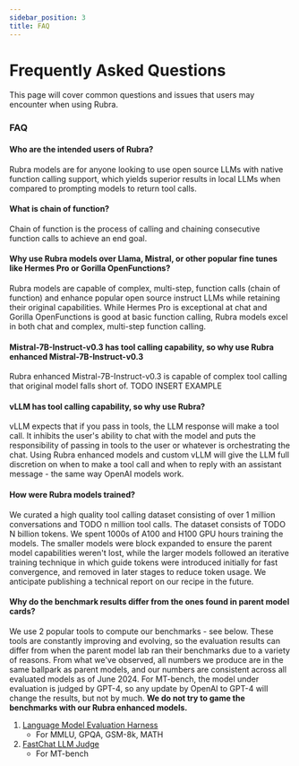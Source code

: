 ```yaml
---
sidebar_position: 3
title: FAQ
---
```


# Frequently Asked Questions

This page will cover common questions and issues that users may encounter when using Rubra.

### FAQ

#### Who are the intended users of Rubra?
Rubra models are for anyone looking to use open source LLMs with native function calling support, which yields superior results in local LLMs when compared to prompting models to return tool calls.

#### What is chain of function?
Chain of function is the process of calling and chaining consecutive function calls to achieve an end goal.

#### Why use Rubra models over Llama, Mistral, or other popular fine tunes like Hermes Pro or Gorilla OpenFunctions?
Rubra models are capable of complex, multi-step, function calls (chain of function) and enhance popular open source instruct LLMs while retaining their original capabilities. While Hermes Pro is exceptional at chat and Gorilla OpenFunctions is good at basic function calling, Rubra models excel in both chat and complex, multi-step function calling.

#### Mistral-7B-Instruct-v0.3 has tool calling capability, so why use Rubra enhanced Mistral-7B-Instruct-v0.3
Rubra enhanced Mistral-7B-Instruct-v0.3 is capable of complex tool calling that original model falls short of. TODO INSERT EXAMPLE

#### vLLM has tool calling capability, so why use Rubra?
vLLM expects that if you pass in tools, the LLM response will make a tool call. It inhibits the user's ability to chat with the model and puts the responsibility of passing in tools to the user or whatever is orchestrating the chat. 
Using Rubra enhanced models and custom vLLM will give the LLM full discretion on when to make a tool call and when to reply with an assistant message - the same way OpenAI models work.

#### How were Rubra models trained?
We curated a high quality tool calling dataset consisting of over 1 million conversations and TODO n million tool calls. The dataset consists of TODO N billion tokens. We spent 1000s of A100 and H100 GPU hours training the models. The smaller models were block expanded to ensure the parent model capabilities weren't lost, while the larger models followed an iterative training technique in which guide tokens were introduced initially for fast convergence, and removed in later stages to reduce token usage. We anticipate publishing a technical report on our recipe in the future.

#### Why do the benchmark results differ from the ones found in parent model cards?
We use 2 popular tools to compute our benchmarks - see below. These tools are constantly improving and evolving, so the evaluation results can differ from when the parent model lab ran their benchmarks due to a variety of reasons. From what we've observed, all numbers we produce are in the same ballpark as parent models, and our numbers are consistent across all evaluated models as of June 2024. For MT-bench, the model under evaluation is judged by GPT-4, so any update by OpenAI to GPT-4 will change the results, but not by much. **We do not try to game the benchmarks with our Rubra enhanced models.**

1. [Language Model Evaluation Harness](https://github.com/EleutherAI/lm-evaluation-harness)
	- For MMLU, GPQA, GSM-8k, MATH
2. [FastChat LLM Judge](https://github.com/lm-sys/FastChat/tree/main/fastchat/llm_judge)
	- For MT-bench
